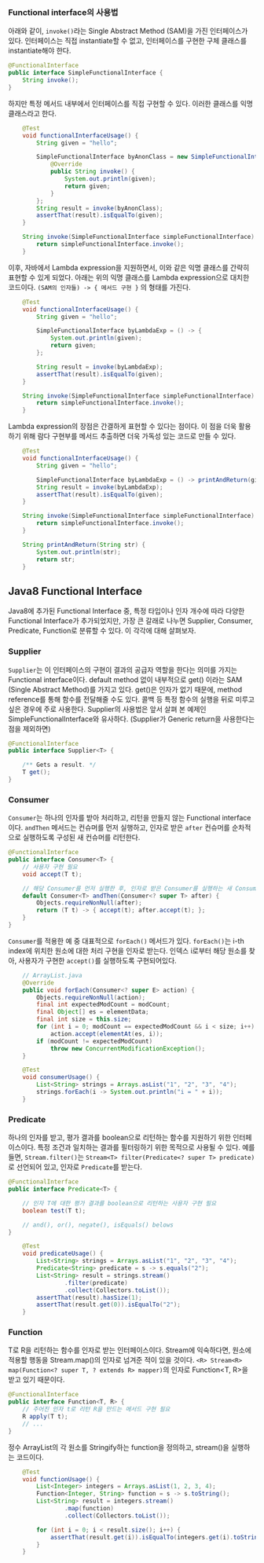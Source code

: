 ### Functional interface의 사용법
아래와 같이, `invoke()`라는 Single Abstract Method (SAM)을 가진 인터페이스가 있다. 인터페이스는 직접 instantiate할 수 없고, 인터페이스를 구현한 구체 클래스를 instantiate해야 한다.
```java
@FunctionalInterface
public interface SimpleFunctionalInterface {
    String invoke();
}
```
하지만 특정 메서드 내부에서 인터페이스를 직접 구현할 수 있다. 이러한 클래스를 익명 클래스라고 한다.
```java
    @Test
    void functionalInterfaceUsage() {
        String given = "hello";

        SimpleFunctionalInterface byAnonClass = new SimpleFunctionalInterface() {
            @Override
            public String invoke() {
                System.out.println(given);
                return given;
            }
        };
        String result = invoke(byAnonClass);
        assertThat(result).isEqualTo(given);
    }

    String invoke(SimpleFunctionalInterface simpleFunctionalInterface) {
        return simpleFunctionalInterface.invoke();
    }
```
이후, 자바에서 Lambda expression을 지원하면서, 이와 같은 익명 클래스를 간략히 표현할 수 있게 되었다. 아래는 위의 익명 클래스를 Lambda expression으로 대치한 코드이다. `(SAM의 인자들) -> { 메서드 구현 }` 의 형태를 가진다.
```java
    @Test
    void functionalInterfaceUsage() {
        String given = "hello";

        SimpleFunctionalInterface byLambdaExp = () -> {
            System.out.println(given);
            return given;
        };

        String result = invoke(byLambdaExp);
        assertThat(result).isEqualTo(given);
    }

    String invoke(SimpleFunctionalInterface simpleFunctionalInterface) {
        return simpleFunctionalInterface.invoke();
    }
```

Lambda expression의 장점은 간결하게 표현할 수 있다는 점이다. 이 점을 더욱 활용하기 위해 람다 구현부를 메서드 추출하면 더욱 가독성 있는 코드로 만들 수 있다.
```java
    @Test
    void functionalInterfaceUsage() {
        String given = "hello";

        SimpleFunctionalInterface byLambdaExp = () -> printAndReturn(given);
        String result = invoke(byLambdaExp);
        assertThat(result).isEqualTo(given);
    }

    String invoke(SimpleFunctionalInterface simpleFunctionalInterface) {
        return simpleFunctionalInterface.invoke();
    }

    String printAndReturn(String str) {
        System.out.println(str);
        return str;
    }
```

## Java8 Functional Interface
Java8에 추가된 Functional Interface 중, 특정 타입이나 인자 개수에 따라 다양한 Functional Interface가 추가되었지만, 가장 큰 갈래로 나누면 Supplier, Consumer, Predicate, Function로 분류할 수 있다. 이 각각에 대해 살펴보자. 

### Supplier
`Supplier`는 이 인터페이스의 구현이 결과의 공급자 역할을 한다는 의미를 가지는 Functional interface이다. default method 없이 내부적으로 get() 이라는 SAM (Single Abstract Method)를 가지고 있다. get()은 인자가 없기 때문에, method reference를 통해 함수를 전달해줄 수도 있다. 콜백 등 특정 함수의 실행을 뒤로 미루고 싶은 경우에 주로 사용한다. Supplier의 사용법은 앞서 살펴 본 예제인 SimpleFunctionalInterface와 유사하다. (Supplier가 Generic return을 사용한다는 점을 제외하면)

```java
@FunctionalInterface
public interface Supplier<T> {

    /** Gets a result. */
    T get();
}
```

### Consumer
`Consumer`는 하나의 인자를 받아 처리하고, 리턴을 만들지 않는 Functional interface이다. `andThen` 메서드는 컨슈머를 먼저 실행하고, 인자로 받은 `after` 컨슈머를 순차적으로 실행하도록 구성된 새 컨슈머를 리턴한다. 
```java
@FunctionalInterface
public interface Consumer<T> {
    // 사용자 구현 필요
    void accept(T t);

    // 해당 Consumer를 먼저 실행한 후, 인자로 받은 Consumer를 실행하는 새 Consumer를 리턴한다.,
    default Consumer<T> andThen(Consumer<? super T> after) {
        Objects.requireNonNull(after);
        return (T t) -> { accept(t); after.accept(t); };
    }
}
```
`Consumer`를 적용한 예 중 대표적으로 `forEach()` 메서드가 있다. `forEach()`는 i-th index에 위치한 원소에 대한 처리 구현을 인자로 받는다. 인덱스 i로부터 해당 원소를 찾아, 사용자가 구현한 `accept()`를 실행하도록 구현되어있다.
```java
    // ArrayList.java
    @Override
    public void forEach(Consumer<? super E> action) {
        Objects.requireNonNull(action);
        final int expectedModCount = modCount;
        final Object[] es = elementData;
        final int size = this.size;
        for (int i = 0; modCount == expectedModCount && i < size; i++)
            action.accept(elementAt(es, i));
        if (modCount != expectedModCount)
            throw new ConcurrentModificationException();
    }
```
```java
    @Test
    void consumerUsage() {
        List<String> strings = Arrays.asList("1", "2", "3", "4");
        strings.forEach(i -> System.out.println("i = " + i));
    }
```

### Predicate
하나의 인자를 받고, 평가 결과를 boolean으로 리턴하는 함수를 지원하기 위한 인터페이스이다. 특정 조건과 일치하는 결과를 필터링하기 위한 목적으로 사용될 수 있다. 예를 들면, `Stream.filter()`는 `Stream<T> filter(Predicate<? super T> predicate)`로 선언되어 있고, 인자로 `Predicate`를 받는다.
```java
@FunctionalInterface
public interface Predicate<T> {

    // 인자 T에 대한 평가 결과를 boolean으로 리턴하는 사용자 구현 필요
    boolean test(T t);

    // and(), or(), negate(), isEquals() belows
}
```
```java
    @Test
    void predicateUsage() {
        List<String> strings = Arrays.asList("1", "2", "3", "4");
        Predicate<String> predicate = s -> s.equals("2");
        List<String> result = strings.stream()
                .filter(predicate)
                .collect(Collectors.toList());
        assertThat(result).hasSize(1);
        assertThat(result.get(0)).isEqualTo("2");
    }
```

### Function
T로 R을 리턴하는 함수를 인자로 받는 인터페이스이다. Stream에 익숙하다면, 원소에 적용할 행동을 Stream.map()의 인자로 넘겨준 적이 있을 것이다.
`<R> Stream<R> map(Function<? super T, ? extends R> mapper)`의 인자로 Function\<T, R\>을 받고 있기 때문이다.
```java
@FunctionalInterface
public interface Function<T, R> {
    // 주어진 인자 t로 리턴 R을 만드는 메서드 구현 필요
    R apply(T t);
    // ...
}
```
정수 ArrayList의 각 원소를 Stringify하는 function을 정의하고, stream()을 실행하는 코드이다. 
```java
    @Test
    void functionUsage() {
        List<Integer> integers = Arrays.asList(1, 2, 3, 4);
        Function<Integer, String> function = s -> s.toString();
        List<String> result = integers.stream()
                .map(function)
                .collect(Collectors.toList());

        for (int i = 0; i < result.size(); i++) {
            assertThat(result.get(i)).isEqualTo(integers.get(i).toString());
        }
    }
```